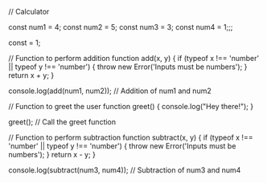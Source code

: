 // Calculator

const num1 = 4;
const num2 = 5;
const num3 = 3;
const num4 = 1;;;


const = 1;

// Function to perform addition
function add(x, y) {
    if (typeof x !== 'number' || typeof y !== 'number') {
      throw new Error('Inputs must be numbers');
    }
    return x + y;
}


console.log(add(num1, num2)); // Addition of num1 and num2

// Function to greet the user
function greet() {
    console.log("Hey there!");
}

greet(); // Call the greet function

// Function to perform subtraction
function subtract(x, y) {
    if (typeof x !== 'number' || typeof y !== 'number') {
      throw new Error('Inputs must be numbers');
    }
    return x - y;
}

console.log(subtract(num3, num4)); // Subtraction of num3 and num4
